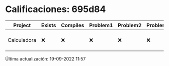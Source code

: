 # Calificaciones: 695d84
|Project|Exists|Compiles|Problem1|Problem2|Problem3|Extra|CommitHash|CommitDate|CheckDate|Comments|DueDate|Grade|
|-|-|-|-|-|-|-|-|-|-|-|-|-|
|Calculadora|❌|❌|❌|❌|❌|❌|NA|NA|19-09-2022 11:57:48|No se encontró el archivo en PracticasCompuI/Calculadora/Calculadora.cpp|24-10-2022 21:00:00|5|

Última actualización: 19-09-2022 11:57